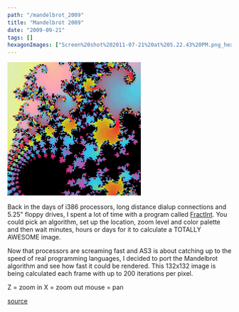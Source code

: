 ```yaml
---
path: "/mandelbrot_2009"
title: "Mandelbrot 2009"
date: "2009-09-21"
tags: []
hexagonImages: ["Screen%20shot%202011-07-21%20at%205.22.43%20PM.png_hexagon.png"]
---
```


![mandelbrot.png](mandelbrot.png)

Back in the days of i386 processors, long distance dialup connections and 5.25" floppy drives, I spent a lot of time with a program called [FractInt](http://spanky.triumf.ca/www/fractint/fractint.html). You could pick an algorithm, set up the location, zoom level and color palette and then wait minutes, hours or days for it to calculate a TOTALLY AWESOME image.

Now that processors are screaming fast and AS3 is about catching up to the speed of real programming languages, I decided to port the Mandelbrot algorithm and see how fast it could be rendered. This 132x132 image is being calculated each frame with up to 200 iterations per pixel.

<!-- swfobject.embedSWF("http://www.beigerecords.com/joe/sites/default/files/mandelbrotset.swf", "mandelbrot", "132", "132", "9.0.0"); // -->

Z = zoom in
X = zoom out
mouse = pan

[source](mandelbrotset.as) 
  
